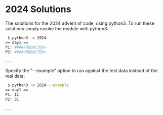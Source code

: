 # 2024 Solutions

The solutions for the 2024 advent of code, using python3.
To run these solutions simply invoke the module with python3:

```bash
 $ python3 -m 2024
== day1 ==
P1: ####<REDACTED>
P2: ####<REDACTED>

...
```

Specify the "--example" option to run against the test data instead of the real data:

```bash
 $ python3 -m 2024 --example
== day1 ==
P1: 11
P2: 31

...
```
